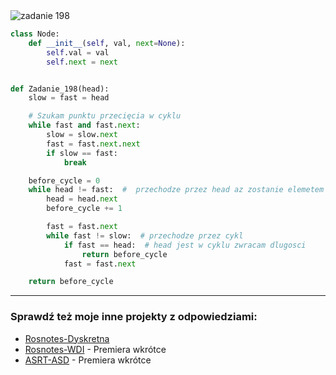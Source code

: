 <picture>
  <source srcset="../../srt/zbior_zadan/198.png" media="(prefers-color-scheme: light)">
  <source srcset="../../srt/zbior_zadan/black_198.png" media="(prefers-color-scheme: dark)">
  <img src="../../srt/zbior_zadan/black_198.png" alt="zadanie 198">
</picture>

```python
class Node:
    def __init__(self, val, next=None):
        self.val = val
        self.next = next


def Zadanie_198(head):
    slow = fast = head

    # Szukam punktu przecięcia w cyklu
    while fast and fast.next:
        slow = slow.next
        fast = fast.next.next
        if slow == fast:
            break

    before_cycle = 0
    while head != fast:  #  przechodze przez head az zostanie elemetem cyklu
        head = head.next
        before_cycle += 1

        fast = fast.next
        while fast != slow:  # przechodze przez cykl
            if fast == head:  # head jest w cyklu zwracam dlugosci
                return before_cycle
            fast = fast.next

    return before_cycle
```

---
### Sprawdź też moje inne projekty z odpowiedziami:
- [Rosnotes-Dyskretna](https://github.com/kamilGie/Rosnotes-Dyskretna)
- [Rosnotes-WDI](https://github.com/kamilGie/Rosnotes-WDI) - Premiera wkrótce
- [ASRT-ASD](https://github.com/kamilGie/Rosnotes-Dyskretna) - Premiera wkrótce

